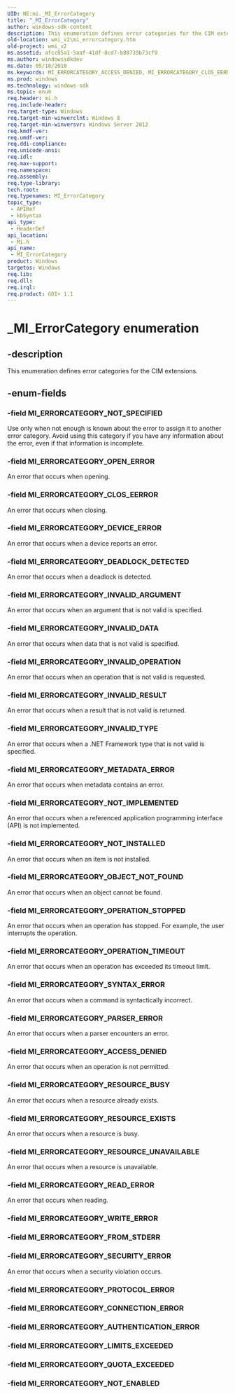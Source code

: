 ```yaml
---
UID: NE:mi._MI_ErrorCategory
title: "_MI_ErrorCategory"
author: windows-sdk-content
description: This enumeration defines error categories for the CIM extensions.
old-location: wmi_v2\mi_errorcategory.htm
old-project: wmi_v2
ms.assetid: afcc85a1-5aaf-41df-8cd7-b88739b73cf9
ms.author: windowssdkdev
ms.date: 05/18/2018
ms.keywords: MI_ERRORCATEGORY_ACCESS_DENIED, MI_ERRORCATEGORY_CLOS_EERROR, MI_ERRORCATEGORY_DEADLOCK_DETECTED, MI_ERRORCATEGORY_DEVICE_ERROR, MI_ERRORCATEGORY_INVALID_ARGUMENT, MI_ERRORCATEGORY_INVALID_DATA, MI_ERRORCATEGORY_INVALID_OPERATION, MI_ERRORCATEGORY_INVALID_RESULT, MI_ERRORCATEGORY_INVALID_TYPE, MI_ERRORCATEGORY_METADATA_ERROR, MI_ERRORCATEGORY_NOT_IMPLEMENTED, MI_ERRORCATEGORY_NOT_INSTALLED, MI_ERRORCATEGORY_NOT_SPECIFIED, MI_ERRORCATEGORY_OBJECT_NOT_FOUND, MI_ERRORCATEGORY_OPEN_ERROR, MI_ERRORCATEGORY_OPERATION_STOPPED, MI_ERRORCATEGORY_OPERATION_TIMEOUT, MI_ERRORCATEGORY_PARSER_ERROR, MI_ERRORCATEGORY_READ_ERROR, MI_ERRORCATEGORY_RESOURCE_BUSY, MI_ERRORCATEGORY_RESOURCE_EXISTS, MI_ERRORCATEGORY_RESOURCE_UNAVAILABLE, MI_ERRORCATEGORY_SECURITY_ERROR, MI_ERRORCATEGORY_SYNTAX_ERROR, MI_ErrorCategory, MI_ErrorCategory enumeration [Windows Management Infrastructure (MI)], _MI_ErrorCategory, mi/MI_ERRORCATEGORY_ACCESS_DENIED, mi/MI_ERRORCATEGORY_CLOS_EERROR, mi/MI_ERRORCATEGORY_DEADLOCK_DETECTED, mi/MI_ERRORCATEGORY_DEVICE_ERROR, mi/MI_ERRORCATEGORY_INVALID_ARGUMENT, mi/MI_ERRORCATEGORY_INVALID_DATA, mi/MI_ERRORCATEGORY_INVALID_OPERATION, mi/MI_ERRORCATEGORY_INVALID_RESULT, mi/MI_ERRORCATEGORY_INVALID_TYPE, mi/MI_ERRORCATEGORY_METADATA_ERROR, mi/MI_ERRORCATEGORY_NOT_IMPLEMENTED, mi/MI_ERRORCATEGORY_NOT_INSTALLED, mi/MI_ERRORCATEGORY_NOT_SPECIFIED, mi/MI_ERRORCATEGORY_OBJECT_NOT_FOUND, mi/MI_ERRORCATEGORY_OPEN_ERROR, mi/MI_ERRORCATEGORY_OPERATION_STOPPED, mi/MI_ERRORCATEGORY_OPERATION_TIMEOUT, mi/MI_ERRORCATEGORY_PARSER_ERROR, mi/MI_ERRORCATEGORY_READ_ERROR, mi/MI_ERRORCATEGORY_RESOURCE_BUSY, mi/MI_ERRORCATEGORY_RESOURCE_EXISTS, mi/MI_ERRORCATEGORY_RESOURCE_UNAVAILABLE, mi/MI_ERRORCATEGORY_SECURITY_ERROR, mi/MI_ERRORCATEGORY_SYNTAX_ERROR, mi/MI_ErrorCategory, wmi._mi_errorcategory, wmi_v2.mi_errorcategory
ms.prod: windows
ms.technology: windows-sdk
ms.topic: enum
req.header: mi.h
req.include-header: 
req.target-type: Windows
req.target-min-winverclnt: Windows 8
req.target-min-winversvr: Windows Server 2012
req.kmdf-ver: 
req.umdf-ver: 
req.ddi-compliance: 
req.unicode-ansi: 
req.idl: 
req.max-support: 
req.namespace: 
req.assembly: 
req.type-library: 
tech.root: 
req.typenames: MI_ErrorCategory
topic_type:
 - APIRef
 - kbSyntax
api_type:
 - HeaderDef
api_location:
 - Mi.h
api_name:
 - MI_ErrorCategory
product: Windows
targetos: Windows
req.lib: 
req.dll: 
req.irql: 
req.product: GDI+ 1.1
---
```


# _MI_ErrorCategory enumeration


## -description


This enumeration defines error categories for the CIM extensions.


## -enum-fields




### -field MI_ERRORCATEGORY_NOT_SPECIFIED

Use only when not enough is known about the error to assign it to another error category. Avoid using this category if you have any information about the error, even if that information is incomplete.


### -field MI_ERRORCATEGORY_OPEN_ERROR

An error that occurs when opening.


### -field MI_ERRORCATEGORY_CLOS_EERROR

An error that occurs when closing.


### -field MI_ERRORCATEGORY_DEVICE_ERROR

An error that occurs when a device reports an error.


### -field MI_ERRORCATEGORY_DEADLOCK_DETECTED

An error that occurs when a deadlock is detected.


### -field MI_ERRORCATEGORY_INVALID_ARGUMENT

An error that occurs when an argument that is not valid is specified.


### -field MI_ERRORCATEGORY_INVALID_DATA

An error that occurs when data that is not valid is specified.


### -field MI_ERRORCATEGORY_INVALID_OPERATION

An error that occurs when an operation that is not valid is requested.


### -field MI_ERRORCATEGORY_INVALID_RESULT

An error that occurs when a result that is not valid is returned.


### -field MI_ERRORCATEGORY_INVALID_TYPE

An error that occurs when a .NET Framework type that is not valid is specified.


### -field MI_ERRORCATEGORY_METADATA_ERROR

An error that occurs when metadata contains an error.


### -field MI_ERRORCATEGORY_NOT_IMPLEMENTED

An error that occurs when a referenced application programming interface (API) is not implemented.


### -field MI_ERRORCATEGORY_NOT_INSTALLED

An error that occurs when an item is not installed.


### -field MI_ERRORCATEGORY_OBJECT_NOT_FOUND

An error that occurs when an object cannot be found.


### -field MI_ERRORCATEGORY_OPERATION_STOPPED

An error that occurs when an operation has stopped. For example, the user interrupts the operation.


### -field MI_ERRORCATEGORY_OPERATION_TIMEOUT

An error that occurs when an operation has exceeded its timeout limit.


### -field MI_ERRORCATEGORY_SYNTAX_ERROR

An error that occurs when a command is syntactically incorrect.


### -field MI_ERRORCATEGORY_PARSER_ERROR

An error that occurs when a parser encounters an error.


### -field MI_ERRORCATEGORY_ACCESS_DENIED

An error that occurs when an operation is not permitted.


### -field MI_ERRORCATEGORY_RESOURCE_BUSY

An error that occurs when a resource already exists.


### -field MI_ERRORCATEGORY_RESOURCE_EXISTS

An error that occurs when a resource is busy.


### -field MI_ERRORCATEGORY_RESOURCE_UNAVAILABLE

An error that occurs when a resource is unavailable.


### -field MI_ERRORCATEGORY_READ_ERROR

An error that occurs when reading.


### -field MI_ERRORCATEGORY_WRITE_ERROR


### -field MI_ERRORCATEGORY_FROM_STDERR


### -field MI_ERRORCATEGORY_SECURITY_ERROR

An error that occurs when a security violation occurs.


### -field MI_ERRORCATEGORY_PROTOCOL_ERROR


### -field MI_ERRORCATEGORY_CONNECTION_ERROR


### -field MI_ERRORCATEGORY_AUTHENTICATION_ERROR


### -field MI_ERRORCATEGORY_LIMITS_EXCEEDED


### -field MI_ERRORCATEGORY_QUOTA_EXCEEDED


### -field MI_ERRORCATEGORY_NOT_ENABLED



